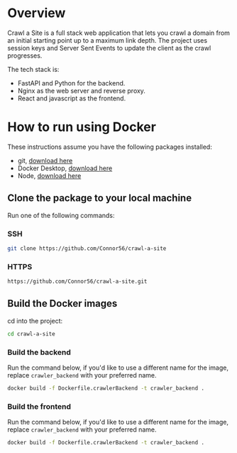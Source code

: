 # Overview

Crawl a Site is a full stack web application that lets you crawl a domain from
an initial starting point up to a maximum link depth. The project uses session
keys and Server Sent Events to update the client as the crawl progresses.

The tech stack is:

- FastAPI and Python for the backend.
- Nginx as the web server and reverse proxy.
- React and javascript as the frontend.

# How to run using Docker

These instructions assume you have the following packages installed:

- git, [download here](https://git-scm.com/downloads)
- Docker Desktop, [download here](https://www.docker.com/products/docker-desktop/)
- Node, [download here](https://nodejs.org/en/download/package-manager)

## Clone the package to your local machine

Run one of the following commands:

### SSH

```bash
git clone https://github.com/Connor56/crawl-a-site
```

### HTTPS

```bash
https://github.com/Connor56/crawl-a-site.git
```

## Build the Docker images

cd into the project:

```bash
cd crawl-a-site
```

### Build the backend

Run the command below, if you'd like to use a different name for the
image, replace `crawler_backend` with your preferred name.

```bash
docker build -f Dockerfile.crawlerBackend -t crawler_backend .
```

### Build the frontend

Run the command below, if you'd like to use a different name for the
image, replace `crawler_backend` with your preferred name.

```bash
docker build -f Dockerfile.crawlerBackend -t crawler_backend .
```
